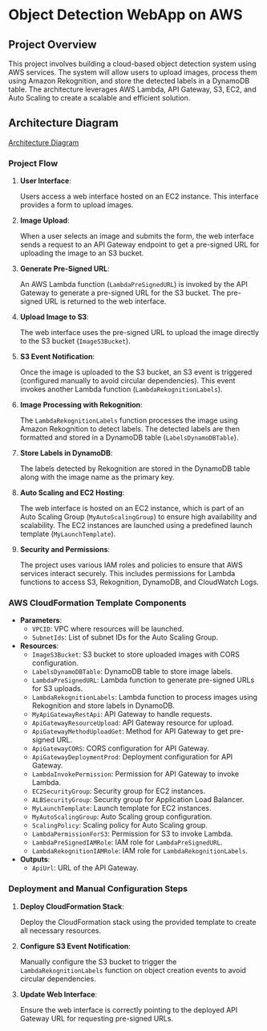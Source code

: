 # Object Detection WebApp on AWS

## Project Overview

This project involves building a cloud-based object detection system using AWS services. The system will allow users to upload images, process them using Amazon Rekognition, and store the detected labels in a DynamoDB table. The architecture leverages AWS Lambda, API Gateway, S3, EC2, and Auto Scaling to create a scalable and efficient solution.

## Architecture Diagram
[Architecture Diagram](Architecture-Diagram.jpg)

### Project Flow

1. **User Interface**:
    
    Users access a web interface hosted on an EC2 instance. This interface provides a form to upload images.
    
2. **Image Upload**:
    
    When a user selects an image and submits the form, the web interface sends a request to an API Gateway endpoint to get a pre-signed URL for uploading the image to an S3 bucket.
    
3. **Generate Pre-Signed URL**:
    
    An AWS Lambda function (`LambdaPreSignedURL`) is invoked by the API Gateway to generate a pre-signed URL for the S3 bucket. The pre-signed URL is returned to the web interface.
    
4. **Upload Image to S3**:
    
    The web interface uses the pre-signed URL to upload the image directly to the S3 bucket (`ImageS3Bucket`).
    
5. **S3 Event Notification**:
    
    Once the image is uploaded to the S3 bucket, an S3 event is triggered (configured manually to avoid circular dependencies). This event invokes another Lambda function (`LambdaRekognitionLabels`).
    
6. **Image Processing with Rekognition**:
    
    The `LambdaRekognitionLabels` function processes the image using Amazon Rekognition to detect labels. The detected labels are then formatted and stored in a DynamoDB table (`LabelsDynamoDBTable`).
    
7. **Store Labels in DynamoDB**:
    
    The labels detected by Rekognition are stored in the DynamoDB table along with the image name as the primary key.
    
8. **Auto Scaling and EC2 Hosting**:
    
    The web interface is hosted on an EC2 instance, which is part of an Auto Scaling Group (`MyAutoScalingGroup`) to ensure high availability and scalability. The EC2 instances are launched using a predefined launch template (`MyLaunchTemplate`).
    
9. **Security and Permissions**:
    
    The project uses various IAM roles and policies to ensure that AWS services interact securely. This includes permissions for Lambda functions to access S3, Rekognition, DynamoDB, and CloudWatch Logs.
    

### AWS CloudFormation Template Components

- **Parameters**:
    - `VPCID`: VPC where resources will be launched.
    - `SubnetIds`: List of subnet IDs for the Auto Scaling Group.
- **Resources**:
    - `ImageS3Bucket`: S3 bucket to store uploaded images with CORS configuration.
    - `LabelsDynamoDBTable`: DynamoDB table to store image labels.
    - `LambdaPreSignedURL`: Lambda function to generate pre-signed URLs for S3 uploads.
    - `LambdaRekognitionLabels`: Lambda function to process images using Rekognition and store labels in DynamoDB.
    - `MyApiGatewayRestApi`: API Gateway to handle requests.
    - `ApiGatewayResourceUpload`: API Gateway resource for upload.
    - `ApiGatewayMethodUploadGet`: Method for API Gateway to get pre-signed URL.
    - `ApiGatewayCORS`: CORS configuration for API Gateway.
    - `ApiGatewayDeploymentProd`: Deployment configuration for API Gateway.
    - `LambdaInvokePermission`: Permission for API Gateway to invoke Lambda.
    - `EC2SecurityGroup`: Security group for EC2 instances.
    - `ALBSecurityGroup`: Security group for Application Load Balancer.
    - `MyLaunchTemplate`: Launch template for EC2 instances.
    - `MyAutoScalingGroup`: Auto Scaling group configuration.
    - `ScalingPolicy`: Scaling policy for Auto Scaling group.
    - `LambdaPermissionForS3`: Permission for S3 to invoke Lambda.
    - `LambdaPreSignedIAMRole`: IAM role for `LambdaPreSignedURL`.
    - `LambdaRekognitionIAMRole`: IAM role for `LambdaRekognitionLabels`.
- **Outputs**:
    - `ApiUrl`: URL of the API Gateway.

### Deployment and Manual Configuration Steps

1. **Deploy CloudFormation Stack**:
    
    Deploy the CloudFormation stack using the provided template to create all necessary resources.
    
2. **Configure S3 Event Notification**:
    
    Manually configure the S3 bucket to trigger the `LambdaRekognitionLabels` function on object creation events to avoid circular dependencies.
    
3. **Update Web Interface**:
    
    Ensure the web interface is correctly pointing to the deployed API Gateway URL for requesting pre-signed URLs.